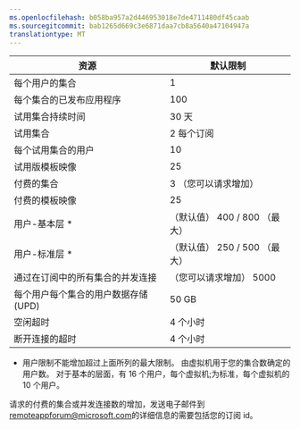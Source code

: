 ```yaml
---
ms.openlocfilehash: b058ba957a2d446953018e7de4711480df45caab
ms.sourcegitcommit: bab1265d669c3e6871daa7cb8a5640a47104947a
translationtype: MT
---
```


|资源 | 默认限制|
|--------------|--------|
|每个用户的集合| 1|
|每个集合的已发布应用程序| 100|    
|试用集合持续时间| 30 天|
|试用集合| 2 每个订阅|
|每个试用集合的用户| 10|
|试用版模板映像| 25|
|付费的集合| 3 （您可以请求增加）|
|付费的模板映像| 25|  
|用户-基本层 *| （默认值） 400 / 800 （最大）|
|用户-标准层 *| （默认值） 250 / 500 （最大）|
|通过在订阅中的所有集合的并发连接| （您可以请求增加） 5000|
|每个用户每个集合的用户数据存储 (UPD)| 50 GB|
|空闲超时| 4 个小时|
|断开连接的超时| 4 个小时|

* 用户限制不能增加超过上面所列的最大限制。 由虚拟机用于您的集合数确定的用户数。 对于基本的层面，有 16 个用户，每个虚拟机;为标准，每个虚拟机的 10 个用户。

请求的付费的集合或并发连接数的增加，发送电子邮件到[remoteappforum@microsoft.com](mailto:remoteappforum@microsoft.com)的详细信息的需要包括您的订阅 id。 